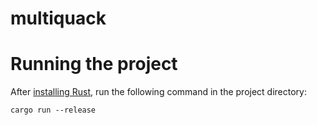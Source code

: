 # multiquack

# Running the project
After [installing Rust](https://rustup.rs), run the following command in the project directory:
```
cargo run --release
```